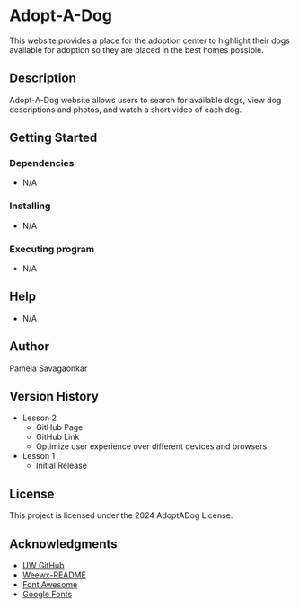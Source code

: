 <!-----



Conversion time: 0.455 seconds.


Using this Markdown file:

1. Paste this output into your source file.
2. See the notes and action items below regarding this conversion run.
3. Check the rendered output (headings, lists, code blocks, tables) for proper
   formatting and use a linkchecker before you publish this page.

Conversion notes:

* Docs to Markdown version 1.0β36
* Sun May 19 2024 22:14:41 GMT-0700 (PDT)
* Source doc: Lesson 2 README
----->



# **Adopt-A-Dog**

This website provides a place for the adoption center to highlight their dogs available for adoption so they are placed in the best homes possible. 


## **Description**

Adopt-A-Dog website allows users to search for available dogs, view dog descriptions and photos, and watch a short video of each dog. 


## **Getting Started**


### **Dependencies**



* N/A


### **Installing**



* N/A


### **Executing program**



* N/A


## **Help**



* N/A


## **Author**

Pamela Savagaonkar


## **Version History**



* Lesson 2
    * GitHub Page
    * GitHub Link
    * Optimize user experience over different devices and browsers.
* Lesson 1
    * Initial Release


## **License**

This project is licensed under the 2024 AdoptADog License.


## **Acknowledgments**



* [UW GitHub](https://github.com/UWFront-End-Cert/html200-adopt-a-dog)
* [Weewx-README](https://github.com/weewx/weewx)
* [Font Awesome](https://fontawesome.com/)
* [Google Fonts](https://fonts.google.com/)